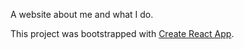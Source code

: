 A website about me and what I do.

This project was bootstrapped with [Create React App](https://github.com/facebookincubator/create-react-app). 